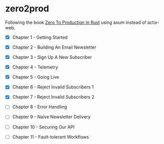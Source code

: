 # zero2prod
Following the book [Zero To Production In Rust](https://www.zero2prod.com/index.html) using axum instead of actix-web.

- [x] Chapter 1 - Getting Started
- [x] Chapter 2 - Building An Email Newsletter
- [x] Chapter 3 - Sign Up A New Subscriber
- [x] Chapter 4 - Telemetry
- [x] Chapter 5 - Going Live
- [x] Chapter 6 - Reject Invalid Subscribers 1
- [x] Chapter 7 - Reject Invalid Subscribers 2
- [ ] Chapter 8 - Error Handling
- [ ] Chapter 9 - Naive Newsletter Delivery
- [ ] Chapter 10 - Securing Our API
- [ ] Chapter 11 - Fault-tolerant Workflows

